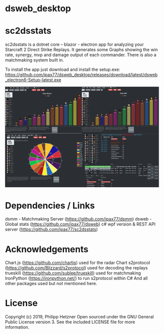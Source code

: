# dsweb_desktop

# sc2dsstats

sc2dsstats is a dotnet core – blazor - electron app for analyzing your Starcraft 2 Direct Strike Replays. It generates some Graphs showing the win rate, synergy, mvp and damage output of each commander. There is also a matchmaking system built in. 

To install the app just download and install the setup.exe: 
https://github.com/ipax77/dsweb_desktop/releases/download/latest/dsweb_electron6-Setup-latest.exe

![sample graph](/images/dsweb_desktop.png)

# Dependencies / Links
dsmm - Matchmaking Server (https://github.com/ipax77/dsmm)
dsweb - Global stats (https://github.com/ipax77/dsweb)
c# wpf version & REST API server (https://github.com/ipax77/sc2dsstats)


# Acknowledgements
Chart.js (https://github.com/chartjs) used for the radar Chart
s2protocol (https://github.com/Blizzard/s2protocol) used for decoding the replays
trueskill (https://github.com/sublee/trueskill) used for matchmaking
IronPython (https://ironpython.net/) to run s2protocol within C#
And all other packages used but not mentioned here.


# License

Copyright (c) 2019, Philipp Hetzner
Open sourced under the GNU General Public License version 3. See the included LICENSE file for more information.

